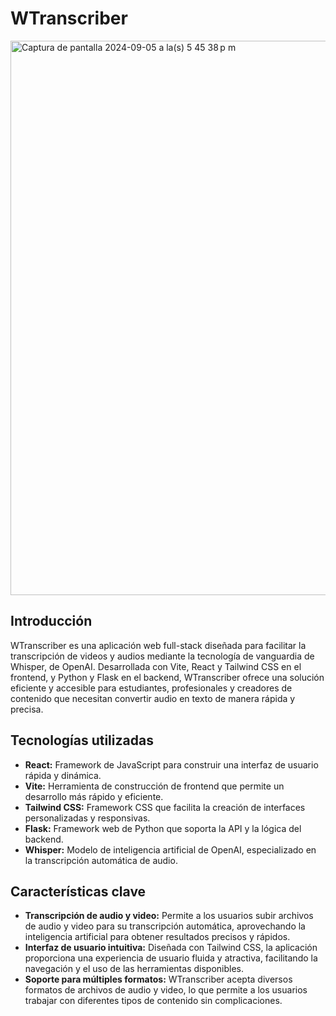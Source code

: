 # WTranscriber

<img width="887" alt="Captura de pantalla 2024-09-05 a la(s) 5 45 38 p m" src="https://github.com/user-attachments/assets/81b4b106-1798-4904-863c-849e6eb6794d">

## Introducción

WTranscriber es una aplicación web full-stack diseñada para facilitar la transcripción de videos y audios mediante la tecnología de vanguardia de Whisper, de OpenAI. Desarrollada con Vite, React y Tailwind CSS en el frontend, y Python y Flask en el backend, WTranscriber ofrece una solución eficiente y accesible para estudiantes, profesionales y creadores de contenido que necesitan convertir audio en texto de manera rápida y precisa.

## Tecnologías utilizadas

- **React:** Framework de JavaScript para construir una interfaz de usuario rápida y dinámica.
- **Vite:** Herramienta de construcción de frontend que permite un desarrollo más rápido y eficiente.
- **Tailwind CSS:** Framework CSS que facilita la creación de interfaces personalizadas y responsivas.
- **Flask:** Framework web de Python que soporta la API y la lógica del backend.
- **Whisper:** Modelo de inteligencia artificial de OpenAI, especializado en la transcripción automática de audio.

## Características clave

- **Transcripción de audio y video:** Permite a los usuarios subir archivos de audio y video para su transcripción automática, aprovechando la inteligencia artificial para obtener resultados precisos y rápidos.
- **Interfaz de usuario intuitiva:** Diseñada con Tailwind CSS, la aplicación proporciona una experiencia de usuario fluida y atractiva, facilitando la navegación y el uso de las herramientas disponibles.
- **Soporte para múltiples formatos:** WTranscriber acepta diversos formatos de archivos de audio y video, lo que permite a los usuarios trabajar con diferentes tipos de contenido sin complicaciones.

